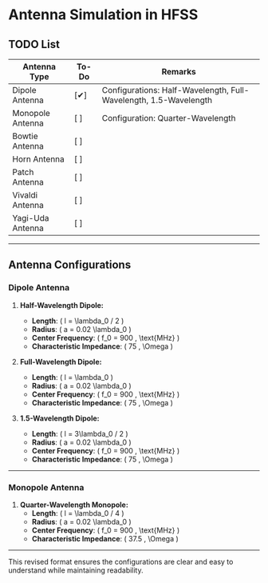 # Antenna Simulation in HFSS

## TODO List

| Antenna Type       | To-Do         | Remarks                                                              |
|--------------------|---------------|----------------------------------------------------------------------|
| Dipole Antenna     | [✔]           | Configurations: Half-Wavelength, Full-Wavelength, 1.5-Wavelength     |
| Monopole Antenna   | [ ]           | Configuration: Quarter-Wavelength                                    |
| Bowtie Antenna     | [ ]           |                                                                      |
| Horn Antenna       | [ ]           |                                                                      |
| Patch Antenna      | [ ]           |                                                                      |
| Vivaldi Antenna    | [ ]           |                                                                      |
| Yagi-Uda Antenna   | [ ]           |                                                                      |

---

## Antenna Configurations

### **Dipole Antenna**
1. **Half-Wavelength Dipole:**  
   - **Length**: \( l = \lambda_0 / 2 \)  
   - **Radius**: \( a = 0.02 \lambda_0 \)  
   - **Center Frequency**: \( f_0 = 900 \, \text{MHz} \)  
   - **Characteristic Impedance**: \( 75 \, \Omega \)  

2. **Full-Wavelength Dipole:**  
   - **Length**: \( l = \lambda_0 \)  
   - **Radius**: \( a = 0.02 \lambda_0 \)  
   - **Center Frequency**: \( f_0 = 900 \, \text{MHz} \)  
   - **Characteristic Impedance**: \( 75 \, \Omega \)  

3. **1.5-Wavelength Dipole:**  
   - **Length**: \( l = 3\lambda_0 / 2 \)  
   - **Radius**: \( a = 0.02 \lambda_0 \)  
   - **Center Frequency**: \( f_0 = 900 \, \text{MHz} \)  
   - **Characteristic Impedance**: \( 75 \, \Omega \)  

---

### **Monopole Antenna**
1. **Quarter-Wavelength Monopole:**  
   - **Length**: \( l = \lambda_0 / 4 \)  
   - **Radius**: \( a = 0.02 \lambda_0 \)  
   - **Center Frequency**: \( f_0 = 900 \, \text{MHz} \)  
   - **Characteristic Impedance**: \( 37.5 \, \Omega \)  

---

This revised format ensures the configurations are clear and easy to understand while maintaining readability.
